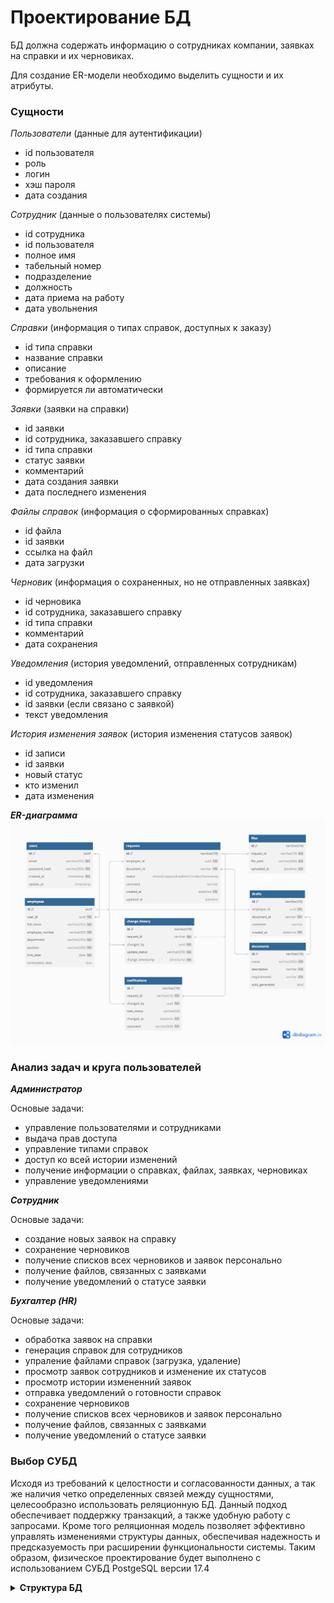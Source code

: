 <h1>Проектирование БД</h1>

БД должна содержать информацию о сотрудниках компании, заявках на справки и их черновиках.

Для создание ER-модели необходимо выделить сущности и их атрибуты.

<h3>Сущности</h3>

*Пользователи*  (данные для аутентификации)
- id пользователя
- роль
- логин
- хэш пароля
- дата создания
  
*Сотрудник* (данные о пользователях системы)
- id сотрудника
- id пользователя 
- полное имя
- табельный номер
- подразделение
- должность
- дата приема на работу
- дата увольнения
  
*Справки* (информация о типах справок, доступных к заказу)
- id типа справки
- название справки
- описание
- требования к оформлению
- формируется ли автоматически

*Заявки* (заявки на справки)
- id заявки
- id сотрудника, заказавшего справку 
- id типа справки 
- статус заявки
- комментарий
- дата создания заявки
- дата последнего изменения

*Файлы справок* (информация о сформированных справках)
- id файла
- id заявки 
- ссылка на файл
- дата загрузки

*Черновик* (информация о сохраненных, но не отправленных заявках)
- id черновика
- id сотрудника, заказавшего справку 
- id типа справки 
- комментарий
- дата сохранения

*Уведомления* (история уведомлений, отправленных сотрудникам)
- id уведомления
- id сотрудника, заказавшего справку 
- id заявки (если связано с заявкой)
- текст уведомления

*История изменения заявок* (история изменения статусов заявок)
- id записи
- id заявки 
- новый статус
- кто изменил
- дата изменения

***ER-диаграмма***
![image](https://github.com/skabardina/-certificates/blob/main/ER-diagram.png)

<h3>Анализ задач и круга пользователей</h3>

***Администратор***

Основые задачи:
- управление пользователями и сотрудниками
- выдача прав доступа
- управление типами справок
- доступ ко всей истории изменений
- получение информации о справках, файлах, заявках, черновиках
- управление уведомлениями

***Сотрудник***

Основые задачи:
- создание новых заявок на справку
- сохранение черновиков
- получение списков всех черновиков и заявок персонально
- получение файлов, связанных с заявками
- получение уведомлений о статусе заявки

***Бухгалтер (HR)***

Основые задачи:
- обработка заявок на справки
- генерация справок для сотрудников
- упраление файлами справок (загрузка, удаление)
- просмотр заявок сотрудников и изменение их статусов
- просмотр истории измененний заявок
- отправка уведомлений о готовности справок 
- сохранение черновиков
- получение списков всех черновиков и заявок персонально
- получение файлов, связанных с заявками
- получение уведомлений о статусе заявки

<h3>Выбор СУБД</h3>

Исходя из требований к целостности и согласованности данных, а так же наличия четко определенных связей между сущностями, целесообразно использовать реляционную БД. Данный подход обеспечивает поддержку транзакций, а также удобную работу с запросами. Кроме того реляционная модель позволяет эффективно управлять изменениями структуры данных, обеспечивая надежность и предсказуемость при расширении функциональности системы. Таким образом, физическое проектирование будет выполнено с использованием СУБД PostgeSQL версии 17.4

<details>

**<summary>Структура БД</summary>**

Таблица 1. Пользователи (users)
| Название атрибута | Тип данных | Обязательность | Ограничения | Описание |
|------------------|-----------|--------------|-------------|----------|
| id | UUID | Да | PRIMARY KEY | Уникальный идентификатор пользователя |
| email | VARCHAR(255) | Да | UNIQUE | Email пользователя |
| password_hash | VARCHAR(255) | Да | | Хэш пароля |
| created_at | TIMESTAMP | Да | DEFAULT NOW() | Дата регистрации |
| updated_at | TIMESTAMP | Нет | | Дата последнего обновления |

Таблица 2. Сотрудники (employees)
| Название атрибута | Тип данных | Обязательность | Ограничения | Описание |
|------------------|-----------|--------------|-------------|----------|
| id | UUID | Да | PRIMARY KEY | Уникальный идентификатор сотрудника |
| user_id | UUID | Да | UNIQUE, FOREIGN KEY → users(id) | Связь с пользователем (1:1) |
| full_name | VARCHAR(255) | Да | | Полное имя сотрудника |
| employee_number | VARCHAR(50) | Да | UNIQUE | Табельный номер |
| department | VARCHAR(255) | Да | | Подразделение |
| position | VARCHAR(255) | Да | | Должность |
| hire_date | DATE | Да | | Дата приема на работу |
| termination_date | DATE | Нет | | Дата увольнения |

Таблица 3`documents`
| Название атрибута | Тип данных | Обязательность | Ограничения | Описание |
|------------------|-----------|--------------|-------------|----------|
| id | VARCHAR(10) | Да | PRIMARY KEY | Уникальный идентификатор документа |
| name | VARCHAR(255) | Да | | Название документа (например, «Справка о доходах») |
| description| VARCHAR | Да | | Описание документа|
| requirements | VARCHAR | Да | | Требования для получения документа |
| auto_generated | BOOL | Да | DEFAULT FALSE | Генерируется ли документ автоматически |

### Таблица `requests` (Заявки)
| Название атрибута | Тип данных | Обязательность | Ограничения | Описание |
|------------------|-----------|--------------|-------------|----------|
| id | VARCHAR(10) | Да | PRIMARY KEY | Уникальный идентификатор заявки |
| employee_id | UUID | Да | FOREIGN KEY → employees(id) | Сотрудник, заказавший справку |
| document_id | VARCHAR(10) | Да | FOREIGN KEY → documents(id) | Тип справки |
| status | ENUM | Да | | Статус заявки |
| comment | TEXT | Нет | | Комментарий |
| created_at | DATETIME | Да | DEFAULT NOW() | Дата создания заявки |
| updated_at | DATETIME | Нет | | Дата последнего изменения |

### Таблица `files` (Файлы справок)
| Название атрибута | Тип данных | Обязательность | Ограничения | Описание |
|------------------|-----------|--------------|-------------|----------|
| id | UUID | Да | PRIMARY KEY | Уникальный идентификатор файла |
| request_id | UUID | Да | UNIQUE, FOREIGN KEY → requests(id) | Связь с заявкой (1:1) |
| file_path | VARCHAR(500) | Да | | Путь к файлу в хранилище |
| uploaded_at | DATETIME | Да | DEFAULT NOW() | Дата загрузки |

### Таблица `drafts` (Черновики)
| Название атрибута | Тип данных | Обязательность | Ограничения | Описание |
|------------------|-----------|--------------|-------------|----------|
| id | UUID | Да | PRIMARY KEY | Уникальный идентификатор черновика |
| employee_id | UUID | Да | FOREIGN KEY → employees(id) | Ссылка на сотрудника |
| document_type | VARCHAR(255) | Да | | Тип документа |
| created_at | DATETIME | Да | DEFAULT NOW() | Дата создания черновика |
| updated_at | DATETIME | Нет | | Дата последнего обновления |

### Таблица `notifications` (Уведомления)
| Название атрибута | Тип данных | Обязательность | Ограничения | Описание |
|------------------|-----------|--------------|-------------|----------|
| id | UUID | Да | PRIMARY KEY | Уникальный идентификатор уведомления |
| employee_id | UUID | Да | FOREIGN KEY → employees(id) | Сотрудник, получивший уведомление |
| request_id | UUID | Нет | FOREIGN KEY → requests(id) | Связь с заявкой (если применимо) |
| message | TEXT | Да | | Текст уведомления |
| sent_at | DATETIME | Да | DEFAULT NOW() | Дата отправки |

### Таблица `change_history` (История изменений заявок)
| Название атрибута | Тип данных | Обязательность | Ограничения | Описание |
|------------------|-----------|--------------|-------------|----------|
| id | UUID | Да | PRIMARY KEY | Уникальный идентификатор записи |
| request_id | UUID | Да | FOREIGN KEY → requests(id) | Связь с заявкой |
| changed_by | UUID | Да | FOREIGN KEY → employees(id) | Кто внес изменения |
| change_type | VARCHAR(255) | Да | | Тип изменения (создание, обновление, удаление) |
| change_timestamp | DATETIME | Да | DEFAULT NOW() | Дата изменения |


</details>
